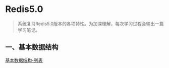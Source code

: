 # Redis5.0

>   系统复习Redis5.0版本的各项特性。为加深理解，每次学习过程会输出一篇学习笔记。

## 一、基本数据结构

[基本数据结构-列表](zh-cn/redis/RedisList.md)

